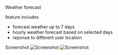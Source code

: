 Weather forecast

feature includes
- forecast weather up to 7 days
- hourly weather forecast based on selected days
- reponse to different user location

Screenshot
![Screenshot](assets/1.png)
![Screenshot](assets/2.png)